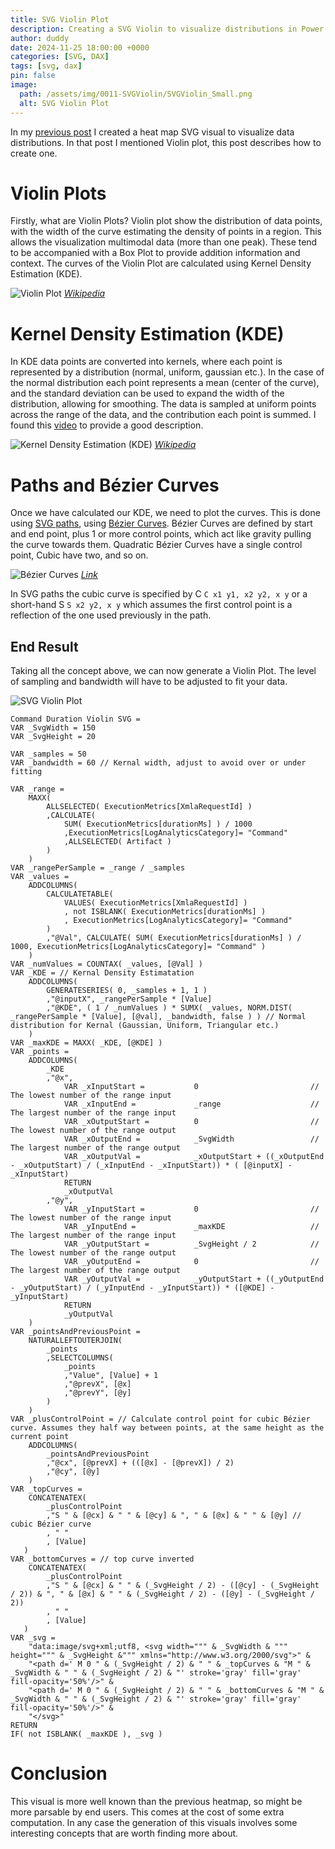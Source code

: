 ```yaml
---
title: SVG Violin Plot
description: Creating a SVG Violin to visualize distributions in Power BI
author: duddy
date: 2024-11-25 18:00:00 +0000
categories: [SVG, DAX]
tags: [svg, dax]
pin: false
image:
  path: /assets/img/0011-SVGViolin/SVGViolin_Small.png
  alt: SVG Violin Plot
---
```


In my [previous post](https://evaluationcontext.github.io/posts/SVG-Heatmap/) I created a heat map SVG visual to visualize data distributions. In that post I mentioned Violin plot, this post describes how to create one.

# Violin Plots

Firstly, what are Violin Plots? Violin plot show the distribution of data points, with the width of the curve estimating the density of points in a region. This allows the visualization multimodal data (more than one peak). These tend to be accompanied with a Box Plot to provide addition information and context. The curves of the Violin Plot are calculated using Kernel Density Estimation (KDE).

![Violin Plot](/assets/img/0011-SVGViolin/Violin_plot.gif)
*[Wikipedia](https://en.wikipedia.org/wiki/Violin_plot)*

# Kernel Density Estimation (KDE)

In KDE data points are converted into kernels, where each point is represented by a distribution (normal, uniform, gaussian etc.). In the case of the normal distribution each point represents a mean (center of the curve), and the standard deviation can be used to expand the width of the distribution, allowing for smoothing. The data is sampled at uniform points across the range of the data, and the contribution each point is summed. I found this [video](https://www.youtube.com/watch?v=t1PEhjyzxLA) to provide a good description.

![Kernel Density Estimation (KDE)](/assets/img/0011-SVGViolin/KDE.png)
*[Wikipedia](https://en.wikipedia.org/wiki/Kernel_density_estimation)*

# Paths and Bézier Curves

Once we have calculated our KDE, we need to plot the curves. This is done using [SVG paths](https://developer.mozilla.org/en-US/docs/Web/SVG/Tutorial/Paths), using [Bézier Curves](https://developer.mozilla.org/en-US/docs/Web/SVG/Tutorial/Paths#b%C3%A9zier_curves). Bézier Curves are defined by start and end point, plus 1 or more control points, which act like gravity pulling the curve towards them. Quadratic Bézier Curves have a single control point, Cubic have two, and so on. 

![Bézier Curves](/assets/img/0011-SVGViolin/Bezier_All_anim.gif)
*[Link](https://upload.wikimedia.org/wikipedia/commons/1/15/Bezier_All_anim.gif)*

In SVG paths the cubic curve is specified by C `C x1 y1, x2 y2, x y` or a short-hand S `S x2 y2, x y` which assumes the first control point is a reflection of the one used previously in the path.

## End Result

Taking all the concept above, we can now generate a Violin Plot. The level of sampling and bandwidth will have to be adjusted to fit your data.

![SVG Violin Plot](/assets/img/0011-SVGViolin/SVGViolin_Large.png)

```dax
Command Duration Violin SVG =
VAR _SvgWidth = 150
VAR _SvgHeight = 20

VAR _samples = 50
VAR _bandwidth = 60 // Kernal width, adjust to avoid over or under fitting

VAR _range =
    MAXX(
        ALLSELECTED( ExecutionMetrics[XmlaRequestId] )
        ,CALCULATE(
            SUM( ExecutionMetrics[durationMs] ) / 1000
            ,ExecutionMetrics[LogAnalyticsCategory]= "Command"
            ,ALLSELECTED( Artifact )
        )
    )
VAR _rangePerSample = _range / _samples
VAR _values =
    ADDCOLUMNS(
        CALCULATETABLE( 
            VALUES( ExecutionMetrics[XmlaRequestId] )
            , not ISBLANK( ExecutionMetrics[durationMs] )
            , ExecutionMetrics[LogAnalyticsCategory]= "Command" 
        )
        ,"@Val", CALCULATE( SUM( ExecutionMetrics[durationMs] ) / 1000, ExecutionMetrics[LogAnalyticsCategory]= "Command" )
    )
VAR _numValues = COUNTAX( _values, [@Val] )
VAR _KDE = // Kernal Density Estimatation
    ADDCOLUMNS(
        GENERATESERIES( 0, _samples + 1, 1 )
        ,"@inputX", _rangePerSample * [Value]
        ,"@KDE", ( 1 / _numValues ) * SUMX( _values, NORM.DIST( _rangePerSample * [Value], [@val], _bandwidth, false ) ) // Normal distribution for Kernal (Gaussian, Uniform, Triangular etc.)
    )
VAR _maxKDE = MAXX( _KDE, [@KDE] )
VAR _points =
    ADDCOLUMNS(
        _KDE
        ,"@x",
            VAR _xInputStart =           0                         // The lowest number of the range input
            VAR _xInputEnd =             _range                    // The largest number of the range input
            VAR _xOutputStart =          0                         // The lowest number of the range output
            VAR _xOutputEnd =            _SvgWidth                 // The largest number of the range output         
            VAR _xOutputVal =            _xOutputStart + ((_xOutputEnd - _xOutputStart) / (_xInputEnd - _xInputStart)) * ( [@inputX] - _xInputStart)
            RETURN
            _xOutputVal
        ,"@y",
            VAR _yInputStart =           0                         // The lowest number of the range input
            VAR _yInputEnd =             _maxKDE                   // The largest number of the range input
            VAR _yOutputStart =          _SvgHeight / 2            // The lowest number of the range output
            VAR _yOutputEnd =            0                         // The largest number of the range output         
            VAR _yOutputVal =            _yOutputStart + ((_yOutputEnd - _yOutputStart) / (_yInputEnd - _yInputStart)) * ([@KDE] - _yInputStart)
            RETURN
            _yOutputVal
    )
VAR _pointsAndPreviousPoint = 
    NATURALLEFTOUTERJOIN(
        _points
        ,SELECTCOLUMNS(
            _points
            ,"Value", [Value] + 1
            ,"@prevX", [@x]
            ,"@prevY", [@y]
        )
    )
VAR _plusControlPoint = // Calculate control point for cubic Bézier curve. Assumes they half way between points, at the same height as the current point
    ADDCOLUMNS(
        _pointsAndPreviousPoint
        ,"@cx", [@prevX] + (([@x] - [@prevX]) / 2)
        ,"@cy", [@y]
    )
VAR _topCurves =
    CONCATENATEX(
        _plusControlPoint
        ,"S " & [@cx] & " " & [@cy] & ", " & [@x] & " " & [@y] // cubic Bézier curve
        , " "
        , [Value]
   )
VAR _bottomCurves = // top curve inverted
    CONCATENATEX(
        _plusControlPoint
        ,"S " & [@cx] & " " & (_SvgHeight / 2) - ([@cy] - (_SvgHeight / 2)) & ", " & [@x] & " " & (_SvgHeight / 2) - ([@y] - (_SvgHeight / 2))
        , " "
        , [Value]
   )
VAR _svg =
    "data:image/svg+xml;utf8, <svg width=""" & _SvgWidth & """ height=""" & _SvgHeight &""" xmlns="http://www.w3.org/2000/svg">" &
    "<path d=' M 0 " & (_SvgHeight / 2) & " " & _topCurves & "M " & _SvgWidth & " " & (_SvgHeight / 2) & "' stroke='gray' fill='gray' fill-opacity='50%'/>" &
    "<path d=' M 0 " & (_SvgHeight / 2) & " " & _bottomCurves & "M " & _SvgWidth & " " & (_SvgHeight / 2) & "' stroke='gray' fill='gray' fill-opacity='50%'/>" &
    "</svg>"
RETURN
IF( not ISBLANK( _maxKDE ), _svg )
```

# Conclusion

This visual is more well known than the previous heatmap, so might be more parsable by end users. This comes at the cost of some extra computation. In any case the generation of this visuals involves some interesting concepts that are worth finding more about.
